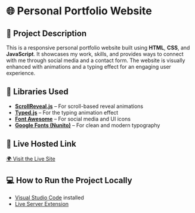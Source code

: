 # 🌐 Personal Portfolio Website

## 📝 Project Description
This is a responsive personal portfolio website built using **HTML**, **CSS**, and **JavaScript**. It showcases my work, skills, and provides ways to connect with me through social media and a contact form. The website is visually enhanced with animations and a typing effect for an engaging user experience.

## 🧰 Libraries Used
- [**ScrollReveal.js**](https://scrollrevealjs.org/) – For scroll-based reveal animations
- [**Typed.js**](https://mattboldt.com/demos/typed-js/) – For the typing animation effect
- [**Font Awesome**](https://fontawesome.com/) – For social media and UI icons
- [**Google Fonts (Nunito)**](https://fonts.google.com/specimen/Nunito) – For clean and modern typography

## 🔗 Live Hosted Link
[🌍 Visit the Live Site]("https://remarkable-wisp-213a31.netlify.app/")  


## 💻 How to Run the Project Locally

- [Visual Studio Code](https://code.visualstudio.com/) installed  
- [Live Server Extension](https://marketplace.visualstudio.com/items?itemName=ritwickdey.LiveServer)